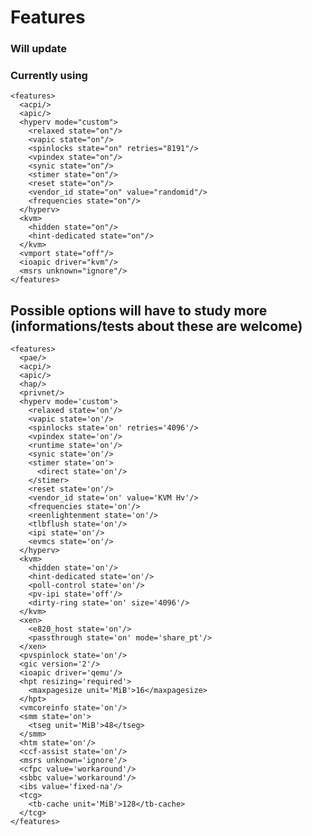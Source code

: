 # Features

### Will update

### Currently using
    <features>
      <acpi/>
      <apic/>
      <hyperv mode="custom">
        <relaxed state="on"/>
        <vapic state="on"/>
        <spinlocks state="on" retries="8191"/>
        <vpindex state="on"/>
        <synic state="on"/>
        <stimer state="on"/>
        <reset state="on"/>
        <vendor_id state="on" value="randomid"/>
        <frequencies state="on"/>
      </hyperv>
      <kvm>
        <hidden state="on"/>
        <hint-dedicated state="on"/>
      </kvm>
      <vmport state="off"/>
      <ioapic driver="kvm"/>
      <msrs unknown="ignore"/>
    </features>

## Possible options will have to study more (informations/tests about these are welcome)
    <features>
      <pae/>
      <acpi/>
      <apic/>
      <hap/>
      <privnet/>
      <hyperv mode='custom'>
        <relaxed state='on'/>
        <vapic state='on'/>
        <spinlocks state='on' retries='4096'/>
        <vpindex state='on'/>
        <runtime state='on'/>
        <synic state='on'/>
        <stimer state='on'>
          <direct state='on'/>
        </stimer>
        <reset state='on'/>
        <vendor_id state='on' value='KVM Hv'/>
        <frequencies state='on'/>
        <reenlightenment state='on'/>
        <tlbflush state='on'/>
        <ipi state='on'/>
        <evmcs state='on'/>
      </hyperv>
      <kvm>
        <hidden state='on'/>
        <hint-dedicated state='on'/>
        <poll-control state='on'/>
        <pv-ipi state='off'/>
        <dirty-ring state='on' size='4096'/>
      </kvm>
      <xen>
        <e820_host state='on'/>
        <passthrough state='on' mode='share_pt'/>
      </xen>
      <pvspinlock state='on'/>
      <gic version='2'/>
      <ioapic driver='qemu'/>
      <hpt resizing='required'>
        <maxpagesize unit='MiB'>16</maxpagesize>
      </hpt>
      <vmcoreinfo state='on'/>
      <smm state='on'>
        <tseg unit='MiB'>48</tseg>
      </smm>
      <htm state='on'/>
      <ccf-assist state='on'/>
      <msrs unknown='ignore'/>
      <cfpc value='workaround'/>
      <sbbc value='workaround'/>
      <ibs value='fixed-na'/>
      <tcg>
        <tb-cache unit='MiB'>128</tb-cache>
      </tcg>
    </features>
